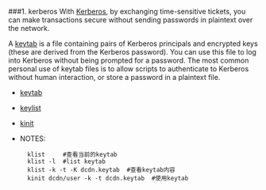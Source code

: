 ###1. kerberos
With [Kerberos](https://kb.iu.edu/d/acjj), by exchanging time-sensitive tickets, you can make transactions secure without sending passwords in plaintext over the network.

A [keytab](https://kb.iu.edu/d/aumh) is a file containing pairs of Kerberos principals and encrypted keys (these are derived from the Kerberos password). You can use this file to log into Kerberos without being prompted for a password. The most common personal use of keytab files is to allow scripts to authenticate to Kerberos without human interaction, or store a password in a plaintext file. 

- [keytab](https://kb.iu.edu/d/aumh)
- [keylist](http://docs.oracle.com/javase/7/docs/technotes/tools/windows/klist.html)
- [kinit](http://www.lehman.cuny.edu/cgi-bin/man-cgi?kinit+1)
- NOTES:
    
        klist     #查看当前的keytab
        klist -l  #list keytab
        klist -k -t -K dcdn.keytab  #查看keytab内容
        kinit dcdn/user -k -t dcdn.keytab  #使用keytab


